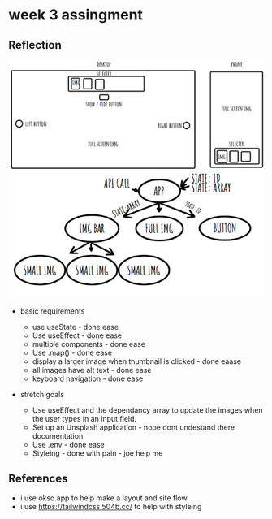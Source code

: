 # week 3 assingment

## Reflection

<img src="image.png" alt="phone & desktop"/>
<img src="image-2.png" alt="site flow"/>

- basic requirements

  - use useState - done ease
  - Use useEffect - done ease
  - multiple components - done ease
  - Use .map() - done ease
  - display a larger image when thumbnail is clicked - done eaase
  - all images have alt text - done ease
  - keyboard navigation - done ease

- stretch goals
  - Use useEffect and the dependancy array to update the images when the user types in an input field.
  - Set up an Unsplash application - nope dont undestand there documentation
  - Use .env - done ease
  - Styleing - done with pain - joe help me

## References

- i use okso.app to help make a layout and site flow
- i use https://tailwindcss.504b.cc/ to help with styleing
